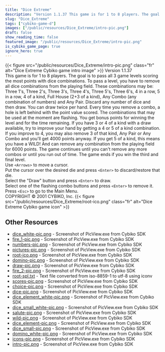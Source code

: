 ```yaml
---
title: "Dice Extreme"
description: "Version 1.1.37 This game is for 1 to 8 players. The goal is to pass all 3 game levels scoring the most points with dice combinations. To pass a level, you have to remove all dice combinations from the playing field. These combinations may be: Three 1's, Three 2's, Three 3's, Thr..."
slug: "Dice_Extreme"
tags: ["cybiko-game-d"]
images: ["/public/resources/Dice_Extreme/intro-pic.png"]
draft: false
show_reading_time: false
featured_image: "/public/resources/Dice_Extreme/intro-pic.png"
is_cybiko_game_page: true
ignore_hero: true
---
```

{{< figure src="/public/resources/Dice_Extreme/intro-pic.png" class="fr" alt="Dice Extreme Cybiko game intro image" >}}
Version 1.1.37 \
This game is for 1 to 8 players. The goal is to pass all 3 game levels scoring the most points with dice combinations. To pass a level, you have to remove all dice combinations from the playing field. These combinations may be: Three 1's, Three 2's, Three 3's, Three 4's, Three 5's, Three 6's, 4 in a row, 5 in a row, 4 of a kind, Full House (2+3 of a kind), Any Combo (any combination of numbers) and Any Pair. Discard any number of dice and then draw. You can draw twice per hand. Every time you remove a combo, a hole is left behind with the point value scored. The combinations that may be used at the moment are flashing. You get bonus points for winning the level and for the time remaining. If you have 3 or 4 of a kind with a draw available, try to improve your hand by getting a 4 or 5 of a kind combination. If you improve to 4, you may also remove 3 of that kind, Any Pair or Any Combo and you'll get 4000 points anyway. If you get 5 of a kind, this means you have a WILD! And can remove any combination from the playing field for 6000 points. The game continues until you can't remove any more combos or until you run out of time. The game ends if you win the third and final level. \
Use `<Arrows>`  to move a cursor. \
Put the cursor over the desired die and press `<Enter>`  to discard/restore that die. \
Select the "Draw" button and press `<Enter>`  to draw.  \
Select one of the flashing combo buttons and press `<Enter>`  to remove it. \
Press `<Esc>`  to go to the Main Menu. \
COPYRIGHT © 2001 CYBIKO, Inc. {{< figure src="/public/resources/Dice_Extreme/root-ico.png" class="fr" alt="Dice Extreme Cybiko game icon" >}}

## Other Resources
* [dice_white-pic.png](/public/resources/Dice_Extreme/dice_white-pic.png) - Screenshot of PicView.exe from Cybiko SDK
* [fire_1-pic.png](/public/resources/Dice_Extreme/fire_1-pic.png) - Screenshot of PicView.exe from Cybiko SDK
* [numbers-pic.png](/public/resources/Dice_Extreme/numbers-pic.png) - Screenshot of PicView.exe from Cybiko SDK
* [pictures-pic.png](/public/resources/Dice_Extreme/pictures-pic.png) - Screenshot of PicView.exe from Cybiko SDK
* [root-ico.png](/public/resources/Dice_Extreme/root-ico.png) - Screenshot of PicView.exe from Cybiko SDK
* [domino-pic.png](/public/resources/Dice_Extreme/domino-pic.png) - Screenshot of PicView.exe from Cybiko SDK
* [draw-pic.png](/public/resources/Dice_Extreme/draw-pic.png) - Screenshot of PicView.exe from Cybiko SDK
* [fire_2-pic.png](/public/resources/Dice_Extreme/fire_2-pic.png) - Screenshot of PicView.exe from Cybiko SDK
* [root-spl.txt](/public/resources/Dice_Extreme/root-spl.txt) - Text file converted from iso-8859-1 to utf-8 using iconv
* [scores-pic.png](/public/resources/Dice_Extreme/scores-pic.png) - Screenshot of PicView.exe from Cybiko SDK
* [choice-pic.png](/public/resources/Dice_Extreme/choice-pic.png) - Screenshot of PicView.exe from Cybiko SDK
* [dice-pic.png](/public/resources/Dice_Extreme/dice-pic.png) - Screenshot of PicView.exe from Cybiko SDK
* [dice_element_white-pic.png](/public/resources/Dice_Extreme/dice_element_white-pic.png) - Screenshot of PicView.exe from Cybiko SDK
* [dice_small_white-pic.png](/public/resources/Dice_Extreme/dice_small_white-pic.png) - Screenshot of PicView.exe from Cybiko SDK
* [salute-pic.png](/public/resources/Dice_Extreme/salute-pic.png) - Screenshot of PicView.exe from Cybiko SDK
* [wild-pic.png](/public/resources/Dice_Extreme/wild-pic.png) - Screenshot of PicView.exe from Cybiko SDK
* [dice_element-pic.png](/public/resources/Dice_Extreme/dice_element-pic.png) - Screenshot of PicView.exe from Cybiko SDK
* [dice_small-pic.png](/public/resources/Dice_Extreme/dice_small-pic.png) - Screenshot of PicView.exe from Cybiko SDK
* [domino_white-pic.png](/public/resources/Dice_Extreme/domino_white-pic.png) - Screenshot of PicView.exe from Cybiko SDK
* [icons-pic.png](/public/resources/Dice_Extreme/icons-pic.png) - Screenshot of PicView.exe from Cybiko SDK
* [intro-pic.png](/public/resources/Dice_Extreme/intro-pic.png) - Screenshot of PicView.exe from Cybiko SDK

